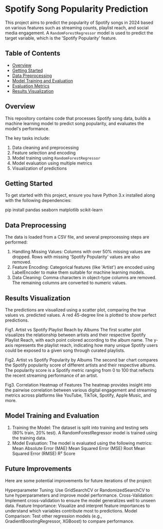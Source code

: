# Spotify Song Popularity Prediction

This project aims to predict the popularity of Spotify songs in 2024 based on various features such as streaming counts, playlist reach, and social media engagement. A `RandomForestRegressor` model is used to predict the target variable, which is the 'Spotify Popularity' feature.

## Table of Contents

- [Overview](#overview)
- [Getting Started](#getting-started)
- [Data Preprocessing](#data-preprocessing)
- [Model Training and Evaluation](#model-training-and-evaluation)
- [Evaluation Metrics](#evaluation-metrics)
- [Results Visualization](#results-visualization)


## Overview

This repository contains code that processes Spotify song data, builds a machine learning model to predict song popularity, and evaluates the model's performance.

The key tasks include:
1. Data cleaning and preprocessing
2. Feature selection and encoding
3. Model training using `RandomForestRegressor`
4. Model evaluation using multiple metrics
5. Visualization of predictions

## Getting Started

To get started with this project, ensure you have Python 3.x installed along with the following dependencies:

pip install pandas seaborn matplotlib scikit-learn

## Data Preprocessing
The data is loaded from a CSV file, and several preprocessing steps are performed:

1. Handling Missing Values:
Columns with over 50% missing values are dropped.
Rows with missing 'Spotify Popularity' values are also removed.
2. Feature Encoding:
Categorical features (like 'Artist') are encoded using LabelEncoder to make them suitable for machine learning models.
3. Data Cleaning:
Comma characters in object-type columns are removed.
The remaining columns are converted to numeric values.

## Results Visualization
The predictions are visualized using a scatter plot, comparing the true values vs. predicted values. A red 45-degree line is plotted to show perfect predictions.

Fig1. Artist vs Spotify Playlist Reach by Albums
The first scatter plot visualizes the relationship between artists and their respective Spotify Playlist Reach, with each point colored according to the album name. The y-axis represents the playlist reach, indicating how many unique Spotify users could be exposed to a given song through curated playlists.

Fig2. Artist vs Spotify Popularity by Albums
The second bar chart compares the Spotify popularity score of different artists and their respective albums. The popularity score is a Spotify metric ranging from 0 to 100 that reflects the recent streaming performance of an artist.

Fig3. Correlation Heatmap of Features
The heatmap provides insight into the pairwise correlation between various digital engagement and streaming metrics across platforms like YouTube, TikTok, Spotify, Apple Music, and more.

## Model Training and Evaluation
1. Training the Model:
The dataset is split into training and testing sets (80% train, 20% test).
A RandomForestRegressor model is trained using the training data.
2. Model Evaluation:
The model is evaluated using the following metrics:
Mean Absolute Error (MAE)
Mean Squared Error (MSE)
Root Mean Squared Error (RMSE)
R² Score

## Future Improvements
Here are some potential improvements for future iterations of the project:

Hyperparameter Tuning: Use GridSearchCV or RandomizedSearchCV to tune hyperparameters and improve model performance.
Cross-Validation: Implement cross-validation to ensure the model generalizes well to unseen data.
Feature Importance: Visualize and interpret feature importances to understand which variables contribute most to predictions.
Model Comparison: Test other regression models (e.g., GradientBoostingRegressor, XGBoost) to compare performance.